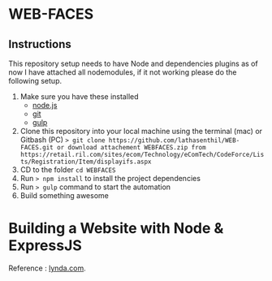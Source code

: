 # WEB-FACES

## Instructions
This repository setup needs to have Node and dependencies plugins as of now I have attached all nodemodules, if it not working please do the following setup.

1. Make sure you have these installed
	- [node.js](http://nodejs.org/)
	- [git](http://git-scm.com/)
	- [gulp](http://gulpjs.com/)
2. Clone this repository into your local machine using the terminal (mac) or Gitbash (PC) `> git clone https://github.com/lathasenthil/WEB-FACES.git or download attachement WEBFACES.zip from https://retail.ril.com/sites/ecom/Technology/eComTech/CodeForce/Lists/Registration/Item/displayifs.aspx`
3. CD to the folder `cd WEBFACES`
4. Run `> npm install` to install the project dependencies
5. Run `> gulp` command to start the automation
6. Build something awesome

# Building a Website with Node & ExpressJS
Reference : [lynda.com](http://lynda.com).
